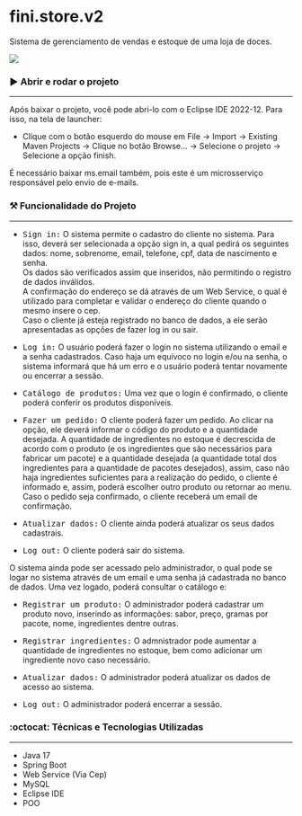 # fini.store.v2
Sistema de gerenciamento de vendas e estoque de uma loja de doces. 

<p>
<img src="https://img.shields.io/badge/STATUS-EM PROGRESSO-yellow"/>
</p>

### :arrow_forward: Abrir e rodar o projeto
---
Após baixar o projeto, você pode abri-lo com o Eclipse IDE 2022-12. Para isso, na tela de launcher:
- Clique com o botão esquerdo do mouse em File -> Import -> Existing Maven Projects -> Clique no botão Browse... 
-> Selecione o projeto -> Selecione a opção finish.

É necessário baixar ms.email também, pois este é um microsserviço responsável pelo envio de e-mails.
  
### :hammer_and_pick: Funcionalidade do Projeto 
---
- <kbd>Sign in:</kbd> O sistema permite o cadastro do cliente no sistema. Para isso, deverá ser selecionada a opção sign in, a qual pedirá os seguintes dados: nome, sobrenome, email, telefone, cpf, data de nascimento e senha.<br/>
Os dados são verificados assim que inseridos, não permitindo o registro de dados inválidos.<br/>
A confirmação do endereço se dá através de um Web Service, o qual é utilizado para completar e validar o endereço do cliente quando o mesmo insere o cep.<br/>
Caso o cliente já esteja registrado no banco de dados, a ele serão apresentadas as opções de fazer log in ou sair.

- <kbd>Log in:</kbd> O usuário poderá fazer o login no sistema utilizando o email e a senha cadastrados. Caso haja um equívoco no login e/ou na senha, o sistema informará que há um erro e o usuário poderá tentar novamente ou encerrar a sessão.

- <kbd>Catálogo de produtos:</kbd> Uma vez que o login é confirmado, o cliente poderá conferir os produtos disponíveis.
  
- <kbd>Fazer um pedido:</kbd> O cliente poderá fazer um pedido. Ao clicar na opção, ele deverá informar o código do produto e a quantidade desejada.
A quantidade de ingredientes no estoque é decrescida de acordo com o produto (e os ingredientes que são necessários para fabricar um pacote) e a quantidade desejada (a quantidade total dos ingredientes para a quantidade de pacotes desejados),
assim, caso não haja ingredientes suficientes para a realização do pedido, o cliente é informado e, assim, poderá escolher outro produto ou retornar ao menu.<br/>
Caso o pedido seja confirmado, o cliente receberá um email de confirmação.

- <kbd>Atualizar dados:</kbd> O cliente ainda poderá atualizar os seus dados cadastrais.

- <kbd>Log out:</kbd> O cliente poderá sair do sistema.

O sistema ainda pode ser acessado pelo administrador, o qual pode se logar no sistema através de um email e uma senha já cadastrada no banco de dados. Uma vez logado, poderá consultar o catálogo e:

- <kbd>Registrar um produto:</kbd> O administrador poderá cadastrar um produto novo, inserindo as informações: sabor, preço, gramas por pacote, nome, ingredientes dentre outras.

- <kbd>Registrar ingredientes:</kbd> O admnistrador pode aumentar a quantidade de ingredientes no estoque, bem como adicionar um ingrediente novo caso necessário.

- <kbd>Atualizar dados:</kbd> O administrador poderá atualizar os dados de acesso ao sistema.

- <kbd>Log out:</kbd> O administrador poderá encerrar a sessão.

###  :octocat: Técnicas e Tecnologias Utilizadas
---
- Java 17
- Spring Boot
- Web Service (Via Cep)
- MySQL
- Eclipse IDE
- POO
